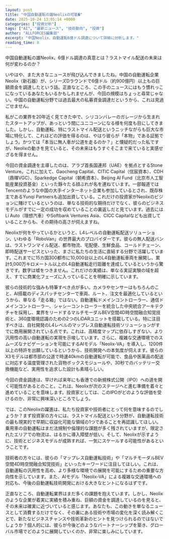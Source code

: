 ```yaml
---
layout: post
title: "中国自動運転の雄Neolixの可能�"
date: 2025-10-24 13:05:14 +0000
categories: ["投資分析"]
tags: ["AI", "最新ニュース", "技術動向", "投資"]
author: "ALLFORCES編集部"
excerpt: "中国Neolix、自動運転6億ドル調達について詳細に分析します。"
reading_time: 8
---
```


中国自動運転の雄Neolix、6億ドル調達の真意とは？ラストマイル配送の未来は何が変わるのか？

いやはや、また大きなニュースが飛び込んできましたね。中国の自動運転企業Neolix（新石器）が、シリーズDラウンドで6億ドル（約900億円）以上もの巨額資金を調達したという話。正直なところ、この手のニュースにはもう慣れっこになっているあなたもいるかもしれませんが、今回の規模はちょっと尋常じゃない。中国の自動運転分野では過去最大の私募資金調達だというから、これは見過ごせません。

私がこの業界を20年近く見てきた中で、シリコンバレーのガレージから生まれたスタートアップが、あっという間にユニコーンになる様を何度も目にしてきました。しかし、自動運転、特にラストマイル配送というニッチながらも巨大な市場に特化して、これほどの評価を得るのは、やはり彼らが「本物」である証拠でしょう。かつては「本当に無人車が公道を走るのか？」と懐疑的だった私ですが、Neolixの動きを見ていると、その未来はもうすぐそこまで来ていると実感せざるを得ません。

今回の資金調達を主導したのは、アラブ首長国連邦（UAE）を拠点とするStone Venture。これに加えて、Gaocheng Capital、CITIC Capital（信宸資本）、CDH（鼎暉VGC）、Sparkedge Capital（朝希資本）、Beijing AI Fund（北京市人工智能産業投資基金）といった錚々たる顔ぶれが名を連ねています。一部報道ではTencentのような中国の大手インターネット企業も参加しているとされ、既存株主であるYunqi Partnersも追加出資している。これだけの投資家がNeolixのビジョンに賭けているというのは、単なる技術的な期待だけでなく、彼らのビジネスモデルがすでに一定の成功を収めていることの裏返しだと見ています。過去にはLi Auto（理想汽車）やSoftbank Ventures Asia、CICC Capitalなども出資していることからも、その期待の高さが伺えますね。

Neolixが何をやっているかというと、L4レベルの自動運転配送ソリューション、いわゆる「RoboVan」の世界最大のプロバイダーです。彼らの無人配送バンは、ラストワンマイル配送、都市物流、宅配便、生鮮食品、コールドチェーン、即時配送サービスといった、まさに私たちの生活に直結する分野で活躍しています。これまでに15カ国300都市に10,000台以上のL4自動運転車両を展開し、累計5,000万キロメートル以上のL4自動運転走行距離を達成しているというから驚きです。数字は嘘をつきません。これだけの実績は、単なる実証実験の域を超え、すでに商業化フェーズに入っていることを明確に示しています。

彼らの技術的な強みも特筆すべき点が多い。カメラやセンサーはもちろんのこと、AI搭載のディスパッチセンターで車両、ルート、注文を最適化しているというから、単なる「走る箱」ではない。自動運転ドメインコントローラー、通信ドメインコントローラー、シャシーコントローラーを統合した中央統合アーキテクチャを採用し、業界をリードするマルチモーダルBEV空間4D時空間融合知覚技術と、360度環境認識のための2つのLiDARユニットを搭載している。特に注目すべきは、自社開発のL4レベルのマップレス自動運転技術ソリューションがすでに商用展開されている点です。これは、高精度マップに依存しすぎない、より汎用性の高い自動運転の実現を示唆しています。さらに、複雑な交通環境でのスムーズなナビゲーションを可能にするAIモデル「Neolix-VA」を導入し、1200件以上の特許を出願しているというから、技術開発への本気度が伺えます。彼らのX3モデルは都市部の公道で時速40kmの自動運転が可能で、食品や医薬品の配送に対応する温度管理された貨物ボックスモジュールや、30秒でのバッテリー交換機能など、実用性を追求した設計も素晴らしい。

今回の資金調達は、早ければ来年にも香港での新規株式公開（IPO）への道を開く可能性があるとのこと。これは、Neolixが次のステージへと進む準備を着々と進めていることを意味します。投資家としては、このIPOがどのような評価を受けるのか、非常に興味深いところでしょう。

では、このNeolixの躍進は、私たち投資家や技術者にとって何を意味するのでしょうか？まず投資家の方々には、ラストマイル配送という分野が、自動運転技術の最も現実的で早期に収益化可能な領域の1つであることを再認識してほしい。乗用車の自動運転はまだ法規制や倫理的な課題が多く残されていますが、限定されたエリアでの物流は、はるかに導入障壁が低い。そして、Neolixが示すように、技術とビジネスモデルが成熟すれば、一気にスケールする可能性があるということです。

技術者の方々には、彼らの「マップレス自動運転技術」や「マルチモーダルBEV空間4D時空間融合知覚技術」といったキーワードに注目してほしい。これは、自動運転の汎用性を高め、より多様な環境での展開を可能にするための重要な方向性を示しています。また、AIモデル「Neolix-VA」による複雑な交通環境への対応も、今後の自動運転技術開発における大きなヒントになるはずです。

正直なところ、自動運転業界はまだ多くの課題を抱えています。しかし、Neolixのような企業が着実に実績を積み重ね、巨額の資金を調達しているのを見ると、その未来は確実に近づいていると感じます。あなたも、この動きを単なるニュースとして消費するだけでなく、その裏にある技術や市場の変化を深く読み解くことで、新たなビジネスチャンスや技術革新のヒントを見つけられるのではないでしょうか？個人的には、彼らが今後どのようなパートナーシップを築き、グローバル市場でどのように展開していくのか、非常に楽しみにしています。

